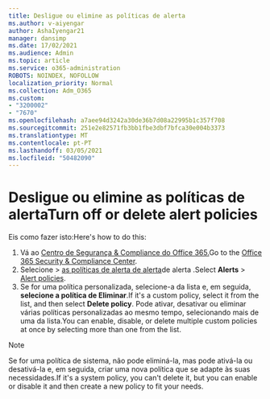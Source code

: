 ```yaml
---
title: Desligue ou elimine as políticas de alerta
ms.author: v-aiyengar
author: AshaIyengar21
manager: dansimp
ms.date: 17/02/2021
ms.audience: Admin
ms.topic: article
ms.service: o365-administration
ROBOTS: NOINDEX, NOFOLLOW
localization_priority: Normal
ms.collection: Adm_O365
ms.custom:
- "3200002"
- "7670"
ms.openlocfilehash: a7aee94d3242a30de36b7d08a22995b1c357f708
ms.sourcegitcommit: 251e2e82571fb3bb1fbe3dbf7bfca30e004b3373
ms.translationtype: MT
ms.contentlocale: pt-PT
ms.lasthandoff: 03/05/2021
ms.locfileid: "50482090"
---
```

# <a name="turn-off-or-delete-alert-policies"></a><span data-ttu-id="645c5-102">Desligue ou elimine as políticas de alerta</span><span class="sxs-lookup"><span data-stu-id="645c5-102">Turn off or delete alert policies</span></span>

<span data-ttu-id="645c5-103">Eis como fazer isto:</span><span class="sxs-lookup"><span data-stu-id="645c5-103">Here's how to do this:</span></span>

1. <span data-ttu-id="645c5-104">Vá ao [Centro de Segurança & Compliance do Office 365.](https://go.microsoft.com/fwlink/p/?linkid=2077143)</span><span class="sxs-lookup"><span data-stu-id="645c5-104">Go to the [Office 365 Security & Compliance Center](https://go.microsoft.com/fwlink/p/?linkid=2077143).</span></span>
1. <span data-ttu-id="645c5-105">Selecione   >  [as políticas de alerta de alerta](https://go.microsoft.com/fwlink/?linkid=2103208)de alerta .</span><span class="sxs-lookup"><span data-stu-id="645c5-105">Select **Alerts** > [Alert policies](https://go.microsoft.com/fwlink/?linkid=2103208).</span></span>
1. <span data-ttu-id="645c5-106">Se for uma política personalizada, selecione-a da lista e, em seguida, **selecione a política de Eliminar**.</span><span class="sxs-lookup"><span data-stu-id="645c5-106">If it's a custom policy, select it from the list, and then select **Delete policy**.</span></span> <span data-ttu-id="645c5-107">Pode ativar, desativar ou eliminar várias políticas personalizadas ao mesmo tempo, selecionando mais de uma da lista.</span><span class="sxs-lookup"><span data-stu-id="645c5-107">You can enable, disable, or delete multiple custom policies at once by selecting more than one from the list.</span></span>

> [!NOTE]
> <span data-ttu-id="645c5-108">Se for uma política de sistema, não pode eliminá-la, mas pode ativá-la ou desativá-la e, em seguida, criar uma nova política que se adapte às suas necessidades.</span><span class="sxs-lookup"><span data-stu-id="645c5-108">If it's a system policy, you can't delete it, but you can enable or disable it and then create a new policy to fit your needs.</span></span>
